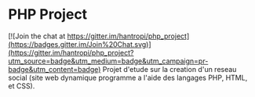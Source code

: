 # PHP Project

[![Join the chat at https://gitter.im/hantropi/php_project](https://badges.gitter.im/Join%20Chat.svg)](https://gitter.im/hantropi/php_project?utm_source=badge&utm_medium=badge&utm_campaign=pr-badge&utm_content=badge)
Projet d'etude sur la creation d'un reseau social (site web dynamique programme a l'aide des langages PHP, HTML, et CSS).
